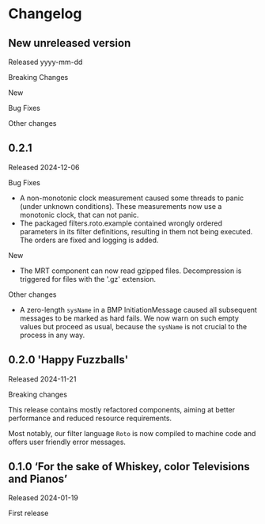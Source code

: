 # Changelog

## New unreleased version

Released yyyy-mm-dd

Breaking Changes

New

Bug Fixes

Other changes


## 0.2.1

Released 2024-12-06

Bug Fixes

* A non-monotonic clock measurement caused some threads to panic (under
  unknown conditions). These measurements now use a monotonic clock, that can
  not panic.
* The packaged filters.roto.example contained wrongly ordered parameters in
  its filter definitions, resulting in them not being executed. The orders are
  fixed and logging is added.

New

* The MRT component can now read gzipped files. Decompression is triggered for
  files with the '.gz' extension.

Other changes

* A zero-length `sysName` in a BMP InitiationMessage caused all subsequent
  messages to be marked as hard fails. We now warn on such empty values but
  proceed as usual, because the `sysName` is not crucial to the process in
  any way.


## 0.2.0 'Happy Fuzzballs'

Released 2024-11-21

Breaking changes

This release contains mostly refactored components, aiming at better
performance and reduced resource requirements.

Most notably, our filter language `Roto` is now compiled to machine code and
offers user friendly error messages.


## 0.1.0  ‘For the sake of Whiskey, color Televisions and Pianos’

Released 2024-01-19

First release
